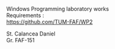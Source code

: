 Windows Programming laboratory works  
Requirements :  
https://github.com/TUM-FAF/WP2  
  
St. Calancea Daniel  
Gr. FAF-151
